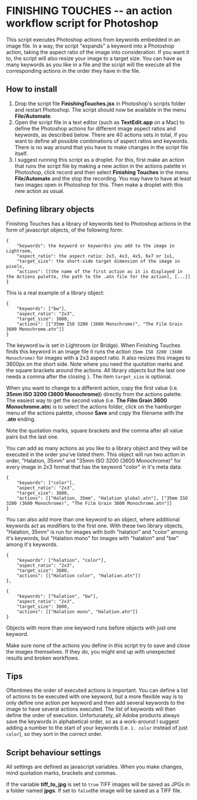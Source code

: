 # FINISHING TOUCHES -- an action workflow script for Photoshop

This script executes Photoshop actions from keywords embedded in an image file. In a way, the script "expands" a keyword into a Photoshop action, taking the aspect ratio of the image into consideration. If you want it to, the script will also resize your image to a target size. You can have as many keywords as you like in a file and the script will the execute all the corresponding actions in the order they have in the file.

## How to install

1. Drop the script file **FinishingTouches.jsx** in Photoshop's scripts folder and restart Photoshop. The script should now be available in the menu **File/Automate**.
2. Open the script file in a text editor (such as **TextEdit.app** on a Mac) to define the Photoshop actions for different image aspect ratios and keywords, as described below. There are 40 actions sets in total, if you want to define all possible combinations of aspect ratios and keywords. There is no way around that you have to make changes in the script file itself.
3. I suggest running this script as a droplet. For this, first make an action that runs the script file by making a new action in the actions palette in Photoshop, click record and then select **Finishing Touches** in the menu **File/Automate** and the stop the recording. You may have to have at least two images open in Photoshop for this. Then make a droplet with this new action as usual.

## Defining library objects

Finishing Touches has a library of keywords tied to Photoshop actions in the form of javascript objects, of the following form:

	{
		"keywords": the keyword or keywordss you add to the image in Lightroom,
		"aspect_ratio": the aspect ratio: 2x3, 4x3, 4x5, 6x7 or 1x1,
		"target_size": the short-side target dimension of the image in pixels,
		"actions": [[the name of the first action as it is displayed in the Actions palette, the path to the .atn file for the action], [...]]
	}
	
This is a real example of a library object:

	{
		"keywords": ["bw"],
		"aspect_ratio": "2x3",
		"target_size": 3600,
		"actions": [["35mm ISO 3200 (3600 Monochrome)", "The Film Grain 3600 Monochrome.atn"]]
	}
	
The keyword `bw` is set in Lightroom (or Bridge). When Finishing Touches finds this keyword in an image file it runs the action `35mm ISO 3200 (3600 Monochrome)` for images with a 2x3 aspect ratio. It also resizes this images to 3600px on the short side. Note where you need the quotation marks and the square brackets around the actions. All library objects but the last one needs a comma after the closing `}`. The item `target_size` is optional.

When you want to change to a different action, copy the first value (i.e. **35mm ISO 3200 (3600 Monochrome)**) directly from the actions palette. The easiest way to get the second value (i.e. **The Film Grain 3600 Monochrome.atn**) is to select the actions folder, click on the hamburger menu of the actions palette, choose **Save** and copy the filename with the **.atn** ending.

Note the quotation marks, square brackets and the comma after all value pairs but the last one.

You can add as many actions as you like to a library object and they will be executed in the order you've listed them. This object will run two action in order, "Halation, 35mm" and "35mm ISO 3200 (3600 Monochrome)" for every image in 2x3 format that has the keyword "color" in it's meta data:

	{
		"keywords": ["color"],
		"aspect_ratio": "2x3",
		"target_size": 3600,
		"actions": [["Halation, 35mm", "Halation global.atn"], ["35mm ISO 3200 (3600 Monochrome)", "The Film Grain 3600 Monochrome.atn"]]
	}

You can also add more than one keyword to an object, where additional keywords act as modifiers to the first one. With these two library objects, "Halation, 35mm" is run for images with both "halation" and "color" among it's keywords, but "Halation mono" for images with "halation" and "bw" among it's keywords.

	{
		"keywords": ["halation", "color"],
		"aspect_ratio": "2x3",
		"target_size": 3600,
		"actions": [["Halation color", "Halation.atn"]]
	},
	
	{
		"keywords": ["halation", "bw"],
		"aspect_ratio": "2x3",
		"target_size": 3600,
		"actions": [["Halation mono", "Halation.atn"]]
	}

Objects with more than one keyword runs before objects with just one keyword.

Make sure none of the actions you define in this script try to save and close the images themselves. If they do, you might end up with unexpected results and broken workflows.

## Tips

Oftentimes the order of executed actions is important. You can define a list of actions to be executed with one keyword, but a more flexible way is to only define one action per keyword and then add several keywords to the image to have several actions executed. The list of keywords will then define the order of execution. Unfortunately, all Adobe products always save the keywords in alphabetical order, so as a work-around I suggest adding a number to the start of your keywords (i.e. `1. color` instead of just `color`), so they sort in the correct order.

## Script behaviour settings

All settings are defined as javascript variables. When you make changes, mind quotation marks, brackets and commas.

If the variable **tiff_to_jpg** is set to `true` TIFF images will be saved as JPGs in a folder named **jpgs**. If set to `false`the image will be saved as a TIFF file.
